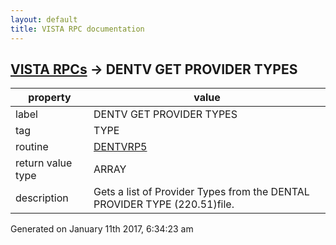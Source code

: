 ```yaml
---
layout: default
title: VISTA RPC documentation
---
```




## [VISTA RPCs](TableOfContent.md) &#8594; DENTV GET PROVIDER TYPES 

 property | value 
--- | --- 
 label | DENTV GET PROVIDER TYPES
 tag | TYPE
 routine | [DENTVRP5](http://code.osehra.org/dox/Routine_DENTVRP5_source.html)
 return value type | ARRAY
 description | Gets a list of Provider Types from the DENTAL PROVIDER TYPE (220.51)file.




Generated on January 11th 2017, 6:34:23 am